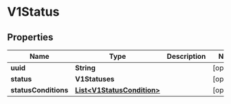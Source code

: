 

# V1Status


## Properties

Name | Type | Description | Notes
------------ | ------------- | ------------- | -------------
**uuid** | **String** |  |  [optional]
**status** | **V1Statuses** |  |  [optional]
**statusConditions** | [**List&lt;V1StatusCondition&gt;**](V1StatusCondition.md) |  |  [optional]



